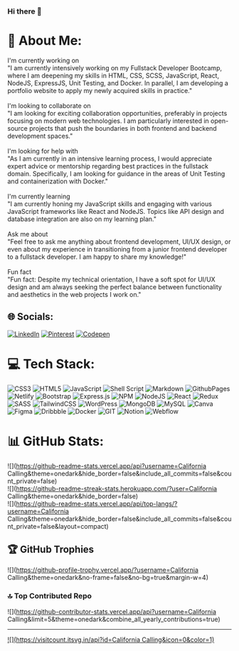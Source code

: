 ### Hi there 👋

# 💫 About Me:
I'm currently working on<br>"I am currently intensively working on my Fullstack Developer Bootcamp, where I am deepening my skills in HTML, CSS, SCSS, JavaScript, React, NodeJS, ExpressJS, Unit Testing, and Docker. In parallel, I am developing a portfolio website to apply my newly acquired skills in practice."<br><br>I'm looking to collaborate on<br>"I am looking for exciting collaboration opportunities, preferably in projects focusing on modern web technologies. I am particularly interested in open-source projects that push the boundaries in both frontend and backend development spaces."<br><br>I'm looking for help with<br>"As I am currently in an intensive learning process, I would appreciate expert advice or mentorship regarding best practices in the fullstack domain. Specifically, I am looking for guidance in the areas of Unit Testing and containerization with Docker."<br><br>I'm currently learning<br>"I am currently honing my JavaScript skills and engaging with various JavaScript frameworks like React and NodeJS. Topics like API design and database integration are also on my learning plan."<br><br>Ask me about<br>"Feel free to ask me anything about frontend development, UI/UX design, or even about my experience in transitioning from a junior frontend developer to a fullstack developer. I am happy to share my knowledge!"<br><br>Fun fact<br>"Fun fact: Despite my technical orientation, I have a soft spot for UI/UX design and am always seeking the perfect balance between functionality and aesthetics in the web projects I work on."


## 🌐 Socials:
[![LinkedIn](https://img.shields.io/badge/LinkedIn-%230077B5.svg?logo=linkedin&logoColor=white)](https://linkedin.com/in/wilhelm-lenz-0b1116145/) [![Pinterest](https://img.shields.io/badge/Pinterest-%23E60023.svg?logo=Pinterest&logoColor=white)](https://www.pinterest.de/wilhelmvlenz/) [![Codepen](https://img.shields.io/badge/Codepen-000000?style=for-the-badge&logo=codepen&logoColor=white)](https://codepen.io/WLenz) 

# 💻 Tech Stack:
![CSS3](https://img.shields.io/badge/css3-%231572B6.svg?style=for-the-badge&logo=css3&logoColor=white) ![HTML5](https://img.shields.io/badge/html5-%23E34F26.svg?style=for-the-badge&logo=html5&logoColor=white) ![JavaScript](https://img.shields.io/badge/javascript-%23323330.svg?style=for-the-badge&logo=javascript&logoColor=%23F7DF1E) ![Shell Script](https://img.shields.io/badge/shell_script-%23121011.svg?style=for-the-badge&logo=gnu-bash&logoColor=white) ![Markdown](https://img.shields.io/badge/markdown-%23000000.svg?style=for-the-badge&logo=markdown&logoColor=white) ![GithubPages](https://img.shields.io/badge/github%20pages-121013?style=for-the-badge&logo=github&logoColor=white) ![Netlify](https://img.shields.io/badge/netlify-%23000000.svg?style=for-the-badge&logo=netlify&logoColor=#00C7B7) ![Bootstrap](https://img.shields.io/badge/bootstrap-%238511FA.svg?style=for-the-badge&logo=bootstrap&logoColor=white) ![Express.js](https://img.shields.io/badge/express.js-%23404d59.svg?style=for-the-badge&logo=express&logoColor=%2361DAFB) ![NPM](https://img.shields.io/badge/NPM-%23CB3837.svg?style=for-the-badge&logo=npm&logoColor=white) ![NodeJS](https://img.shields.io/badge/node.js-6DA55F?style=for-the-badge&logo=node.js&logoColor=white) ![React](https://img.shields.io/badge/react-%2320232a.svg?style=for-the-badge&logo=react&logoColor=%2361DAFB) ![Redux](https://img.shields.io/badge/redux-%23593d88.svg?style=for-the-badge&logo=redux&logoColor=white) ![SASS](https://img.shields.io/badge/SASS-hotpink.svg?style=for-the-badge&logo=SASS&logoColor=white) ![TailwindCSS](https://img.shields.io/badge/tailwindcss-%2338B2AC.svg?style=for-the-badge&logo=tailwind-css&logoColor=white) ![WordPress](https://img.shields.io/badge/WordPress-%23117AC9.svg?style=for-the-badge&logo=WordPress&logoColor=white) ![MongoDB](https://img.shields.io/badge/MongoDB-%234ea94b.svg?style=for-the-badge&logo=mongodb&logoColor=white) ![MySQL](https://img.shields.io/badge/mysql-%2300000f.svg?style=for-the-badge&logo=mysql&logoColor=white) ![Canva](https://img.shields.io/badge/Canva-%2300C4CC.svg?style=for-the-badge&logo=Canva&logoColor=white) ![Figma](https://img.shields.io/badge/figma-%23F24E1E.svg?style=for-the-badge&logo=figma&logoColor=white) ![Dribbble](https://img.shields.io/badge/Dribbble-EA4C89?style=for-the-badge&logo=dribbble&logoColor=white) ![Docker](https://img.shields.io/badge/docker-%230db7ed.svg?style=for-the-badge&logo=docker&logoColor=white) ![GIT](https://img.shields.io/badge/Git-fc6d26?style=for-the-badge&logo=git&logoColor=white) ![Notion](https://img.shields.io/badge/Notion-%23000000.svg?style=for-the-badge&logo=notion&logoColor=white) ![Webflow](https://img.shields.io/badge/Webflow-4353FF?style=for-the-badge&logo=webflow&logoColor=white)
# 📊 GitHub Stats:
![](https://github-readme-stats.vercel.app/api?username=California Calling&theme=onedark&hide_border=false&include_all_commits=false&count_private=false)<br/>
![](https://github-readme-streak-stats.herokuapp.com/?user=California Calling&theme=onedark&hide_border=false)<br/>
![](https://github-readme-stats.vercel.app/api/top-langs/?username=California Calling&theme=onedark&hide_border=false&include_all_commits=false&count_private=false&layout=compact)

## 🏆 GitHub Trophies
![](https://github-profile-trophy.vercel.app/?username=California Calling&theme=onedark&no-frame=false&no-bg=true&margin-w=4)

### 🔝 Top Contributed Repo
![](https://github-contributor-stats.vercel.app/api?username=California Calling&limit=5&theme=onedark&combine_all_yearly_contributions=true)

---
[![](https://visitcount.itsvg.in/api?id=California Calling&icon=0&color=1)](https://visitcount.itsvg.in)

<!-- Proudly created with GPRM ( https://gprm.itsvg.in ) -->

